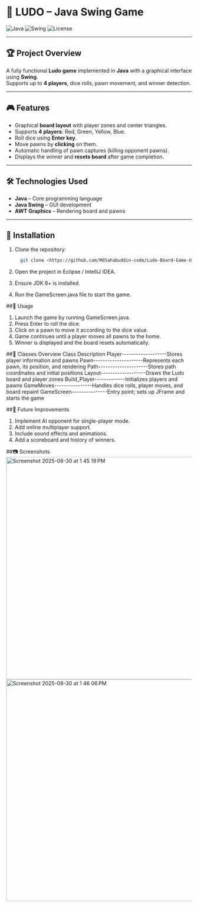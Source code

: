 # 🎲 LUDO – Java Swing Game

![Java](https://img.shields.io/badge/Java-ED8B00?style=flat-square&logo=java)
![Swing](https://img.shields.io/badge/Java_Swing-007396?style=flat-square)
![License](https://img.shields.io/badge/License-MIT-green?style=flat-square)

---

## 🏆 Project Overview
A fully functional **Ludo game** implemented in **Java** with a graphical interface using **Swing**.  
Supports up to **4 players**, dice rolls, pawn movement, and winner detection.

---

## 🎮 Features
- Graphical **board layout** with player zones and center triangles.  
- Supports **4 players**: Red, Green, Yellow, Blue.  
- Roll dice using **Enter key**.  
- Move pawns by **clicking** on them.  
- Automatic handling of pawn captures (killing opponent pawns).  
- Displays the winner and **resets board** after game completion.

---

## 🛠️ Technologies Used
- **Java** – Core programming language  
- **Java Swing** – GUI development  
- **AWT Graphics** – Rendering board and pawns  

---

## 💾 Installation
1. Clone the repository:  
   ```bash
     git clone <https://github.com/MdSahabuddin-code/Ludo-Board-Game-Using-Java/tree/a4fad1fff4ffba043cd1956363a6099dbf5a976b](https://github.com/MdSahabuddin-code/Ludo-Board-Game-Using-Java>

2. Open the project in Eclipse / IntelliJ IDEA.

3. Ensure JDK 8+ is installed.

4. Run the GameScreen.java file to start the game.

##🚀 Usage
1. Launch the game by running GameScreen.java.
2. Press Enter to roll the dice.
3. Click on a pawn to move it according to the dice value.
4. Game continues until a player moves all pawns to the home.
5. Winner is displayed and the board resets automatically.

##📂 Classes Overview
Class	Description
Player-------------------Stores player information and pawns
Pawn---------------------Represents each pawn, its position, and rendering
Path---------------------Stores path coordinates and initial positions
Layout-------------------Draws the Ludo board and player zones
Build_Player-------------Initializes players and pawns
GameMoves----------------Handles dice rolls, player moves, and board repaint
GameScreen---------------Entry point; sets up JFrame and starts the game

##🔮 Future Improvements

1. Implement AI opponent for single-player mode.
2. Add online multiplayer support.
3. Include sound effects and animations.
4. Add a scoreboard and history of winners.

##📷 Screenshots
<img width="1001" height="602" alt="Screenshot 2025-08-30 at 1 45 19 PM" src="https://github.com/user-attachments/assets/b05c6838-e5c3-4645-824a-37cc8d6c6ce1" />
<img width="997" height="600" alt="Screenshot 2025-08-30 at 1 46 06 PM" src="https://github.com/user-attachments/assets/714750ff-a0a1-47e6-ae0d-0fe933bb11cb" />


